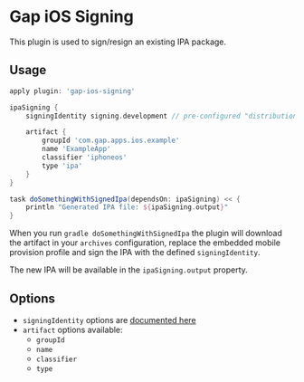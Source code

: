 Gap iOS Signing
===============

This plugin is used to sign/resign an existing IPA package.

## Usage

```groovy
apply plugin: 'gap-ios-signing'

ipaSigning {
    signingIdentity signing.development // pre-configured "distribution" is also available

    artifact {
        groupId 'com.gap.apps.ios.example'
        name 'ExampleApp'
        classifier 'iphoneos'
        type 'ipa'
    }
}

task doSomethingWithSignedIpa(dependsOn: ipaSigning) << {
    println "Generated IPA file: ${ipaSigning.output}"
}
```

When you run `gradle doSomethingWithSignedIpa` the plugin will download the artifact in your `archives` configuration,
replace the embedded mobile provision profile and sign the IPA with the defined `signingIdentity`.

The new IPA will be available in the `ipaSigning.output` property.

## Options

* `signingIdentity` options are [documented here](gap-xcode-plugin.md#adding-custom-signing-identities)
* `artifact` options available:
  * `groupId`
  * `name`
  * `classifier`
  * `type`

